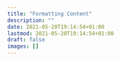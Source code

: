 ```yaml
---
title: "Formatting Content"
description: ""
date: 2021-05-20T19:14:54+01:00
lastmod: 2021-05-20T19:14:54+01:00
draft: false
images: []
---
```

